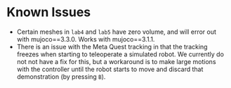 # Known Issues

- Certain meshes in `lab4` and `lab5` have zero volume, and will error out with mujoco==3.3.0. Works with mujoco==3.1.1.
- There is an issue with the Meta Quest tracking in that the tracking freezes when starting to teleoperate a simulated robot. We currently do not not have a fix for this, but a workaround is to make large motions with the controller until the robot starts to move and discard that demonstration (by pressing `B`).
